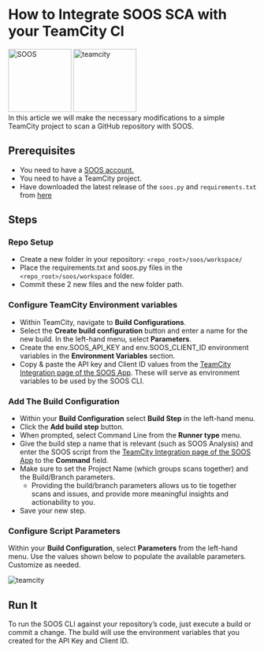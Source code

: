 # How to Integrate SOOS SCA with your TeamCity CI
<div>
<img src="../assets/img/SOOS-Icon.png" alt="SOOS" width="128" height="128">
<img src="../assets/img/teamcity.png" alt="teamcity" width="128" height="128">
</div>
In this article we will make the necessary modifications to a simple TeamCity project to scan a GitHub repository with SOOS.

## Prerequisites

- You need to have a [SOOS account.](https://app.soos.io/register)
- You need to have a TeamCity project.
- Have downloaded the latest release of the `soos.py` and `requirements.txt` from [here](https://github.com/soos-io/soos-ci-analysis-python/releases/)

## Steps

### **Repo Setup**
* Create a new folder in your repository: `<repo_root>/soos/workspace/`
* Place the requirements.txt and soos.py files in the `<repo_root>/soos/workspace` folder.
* Commit these 2 new files and the new folder path.

### **Configure TeamCity Environment variables**
* Within TeamCity, navigate to **Build Configurations**.
* Select the **Create build configuration** button and enter a name for the new build.
In the left-hand menu, select **Parameters**.
* Create the env.SOOS_API_KEY and env.SOOS_CLIENT_ID environment variables in the **Environment Variables** section.
* Copy & paste the API key and Client ID values from the [TeamCity Integration page of the SOOS App](https://app.soos.io/integrate/sca?id=teamcity).  These will serve as environment variables to be used by the SOOS CLI.

### **Add The Build Configuration**
* Within your **Build Configuration** select **Build Step** in the left-hand menu.
* Click the **Add build step** button.
* When prompted, select Command Line from the **Runner type** menu.
* Give the build step a name that is relevant (such as SOOS Analysis) and enter the SOOS script from the [TeamCity Integration page of the SOOS App](https://app.soos.io/integrate/sca?id=teamcity) to the **Command** field.
* Make sure to set the Project Name (which groups scans together) and the Build/Branch parameters.
    * Providing the build/branch parameters allows us to tie together scans and issues, and provide more meaningful insights and actionability to you.
* Save your new step.

### **Configure Script Parameters**
Within your **Build Configuration**, select **Parameters** from the left-hand menu. Use the values shown below to populate the available parameters.  Customize as needed.

<img src="../assets/img/teamcity-sca-params.png" alt="teamcity">

## Run It
To run the SOOS CLI against your repository’s code, just execute a build or commit a change. The build will use the environment variables that you created for the API Key and Client ID.